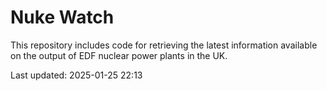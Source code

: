 # Nuke Watch

This repository includes code for retrieving the latest information available on the output of EDF nuclear power plants in the UK.

Last updated: 2025-01-25 22:13